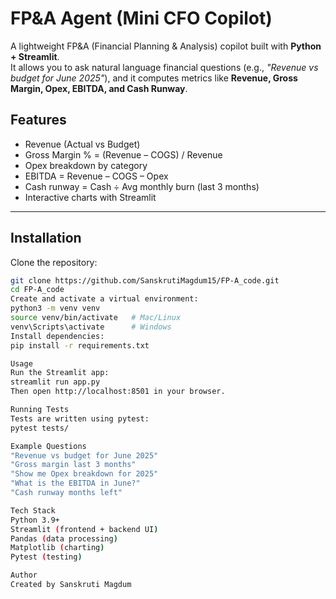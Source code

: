 # FP&A Agent (Mini CFO Copilot)

A lightweight FP&A (Financial Planning & Analysis) copilot built with **Python + Streamlit**.  
It allows you to ask natural language financial questions (e.g., *"Revenue vs budget for June 2025"*), and it computes metrics like **Revenue, Gross Margin, Opex, EBITDA, and Cash Runway**.


## Features

- Revenue (Actual vs Budget)
- Gross Margin % = (Revenue – COGS) / Revenue
- Opex breakdown by category
- EBITDA = Revenue – COGS – Opex
- Cash runway = Cash ÷ Avg monthly burn (last 3 months)
- Interactive charts with Streamlit

---

## Installation

Clone the repository:

```bash
git clone https://github.com/SanskrutiMagdum15/FP-A_code.git
cd FP-A_code
Create and activate a virtual environment:
python3 -m venv venv
source venv/bin/activate   # Mac/Linux
venv\Scripts\activate      # Windows
Install dependencies:
pip install -r requirements.txt

Usage
Run the Streamlit app:
streamlit run app.py
Then open http://localhost:8501 in your browser.

Running Tests
Tests are written using pytest:
pytest tests/

Example Questions
"Revenue vs budget for June 2025"
"Gross margin last 3 months"
"Show me Opex breakdown for 2025"
"What is the EBITDA in June?"
"Cash runway months left"

Tech Stack
Python 3.9+
Streamlit (frontend + backend UI)
Pandas (data processing)
Matplotlib (charting)
Pytest (testing)

Author
Created by Sanskruti Magdum
